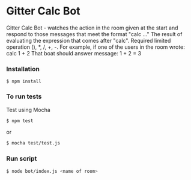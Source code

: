 Gitter Calc Bot
=====

Gitter Calc Bot -  watches the action in the room given at the start and respond to those messages that meet the format "calc ..." The result of evaluating the expression that comes after "calc". Required limited operation (), *, /, +, -.
For example, if one of the users in the room wrote: calc 1 + 2
That boat should answer message:
1 + 2 = 3

### Installation

    $ npm install

### To run tests

Test using Mocha

```bash
$ npm test
```

or

```bash
$ mocha test/test.js
```

### Run script

```bash
$ node bot/index.js <name of room>
```

